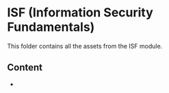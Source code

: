 # ISF (Information Security Fundamentals)
This folder contains all the assets from the ISF module.

## Content
* 